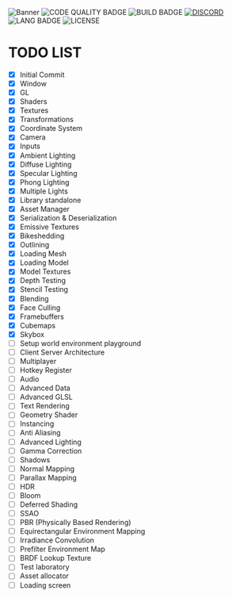 ![Banner](https://i.ibb.co/yfpdLww/neat.png)
![CODE QUALITY BADGE](https://img.shields.io/codefactor/grade/github/AuracleTech/opengl?style=flat-square)
![BUILD BADGE](https://img.shields.io/github/actions/workflow/status/AuracleTech/opengl/rust.yml?style=flat-square)
[![DISCORD](https://img.shields.io/discord/1007774941120311377?label=discord&style=flat-square&cat=meow)](https://discord.gg/NtyaUfpCAj)
![LANG BADGE](https://img.shields.io/github/languages/top/AuracleTech/opengl?style=flat-square)
![LICENSE](https://img.shields.io/bower/l/bootstrap?style=flat-square)

# TODO LIST

- [x] Initial Commit
- [x] Window
- [x] GL
- [x] Shaders
- [x] Textures
- [x] Transformations
- [x] Coordinate System
- [x] Camera
- [x] Inputs
- [x] Ambient Lighting
- [x] Diffuse Lighting
- [x] Specular Lighting
- [x] Phong Lighting
- [x] Multiple Lights
- [x] Library standalone
- [x] Asset Manager
- [x] Serialization & Deserialization
- [x] Emissive Textures
- [x] Bikeshedding
- [x] Outlining
- [x] Loading Mesh
- [x] Loading Model
- [x] Model Textures
- [x] Depth Testing
- [x] Stencil Testing
- [x] Blending
- [x] Face Culling
- [x] Framebuffers
- [x] Cubemaps
- [x] Skybox
- [ ] Setup world environment playground
- [ ] Client Server Architecture
- [ ] Multiplayer
- [ ] Hotkey Register
- [ ] Audio
- [ ] Advanced Data
- [ ] Advanced GLSL
- [ ] Text Rendering
- [ ] Geometry Shader
- [ ] Instancing
- [ ] Anti Aliasing
- [ ] Advanced Lighting
- [ ] Gamma Correction
- [ ] Shadows
- [ ] Normal Mapping
- [ ] Parallax Mapping
- [ ] HDR
- [ ] Bloom
- [ ] Deferred Shading
- [ ] SSAO
- [ ] PBR (Physically Based Rendering)
- [ ] Equirectangular Environment Mapping
- [ ] Irradiance Convolution
- [ ] Prefilter Environment Map
- [ ] BRDF Lookup Texture
- [ ] Test laboratory
- [ ] Asset allocator
- [ ] Loading screen

